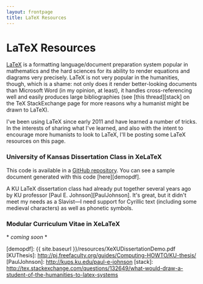 ```yaml
---
layout: frontpage
title: LaTeX Resources
---
```


# LaTeX Resources

[LaTeX][tex] is a formatting language/document preparation system
popular in mathematics and the hard sciences for its ability to render
equations and diagrams very precisely. LaTeX is not very popular in
the humanities, though, which is a shame: not only does it render
better-looking documents than Microsoft Word (in my opinion, at
least), it handles cross-referencing well and easily produces large
bibliographies (see [this thread][stack] on the TeX StackExchange page
for more reasons why a humanist might be drawn to LaTeX).

I've been using LaTeX since early 2011 and have learned a number of
tricks. In the interests of sharing what I've learned, and also with
the intent to encourage more humanists to look to LaTeX, I'll be
posting some LaTeX resources on this page.

### University of Kansas Dissertation Class in XeLaTeX

This code is available in a [GitHub repository][xelatexclass]. You can
see a sample document generated with this code [here][demopdf].

A KU LaTeX dissertation class had already put together several years ago by
KU professor [Paul E. Johnson][PaulJohnson]. It's great, but it didn't meet my
needs as a Slavist—I need support for Cyrillic text (including some
medieval characters) as well as phonetic symbols. 

### Modular Curriculum Vitae in XeLaTeX

\* *coming soon* \*

[tex]: http://latex-project.org
[xelatexclass]: https://github.com/menzenski/xelatex-dissertation-class
[demopdf]: {{ site.baseurl }}/resources/XeXUDissertationDemo.pdf 
[KUThesis]: http://pj.freefaculty.org/guides/Computing-HOWTO/KU-thesis/
[PaulJohnson]: http://kups.ku.edu/paul-e-johnson
[stack]: http://tex.stackexchange.com/questions/132649/what-would-draw-a-student-of-the-humanities-to-latex-systems

